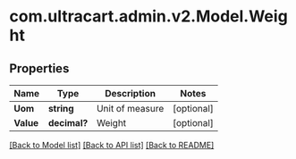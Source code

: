# com.ultracart.admin.v2.Model.Weight
## Properties

Name | Type | Description | Notes
------------ | ------------- | ------------- | -------------
**Uom** | **string** | Unit of measure | [optional] 
**Value** | **decimal?** | Weight | [optional] 


[[Back to Model list]](../README.md#documentation-for-models) [[Back to API list]](../README.md#documentation-for-api-endpoints) [[Back to README]](../README.md)

